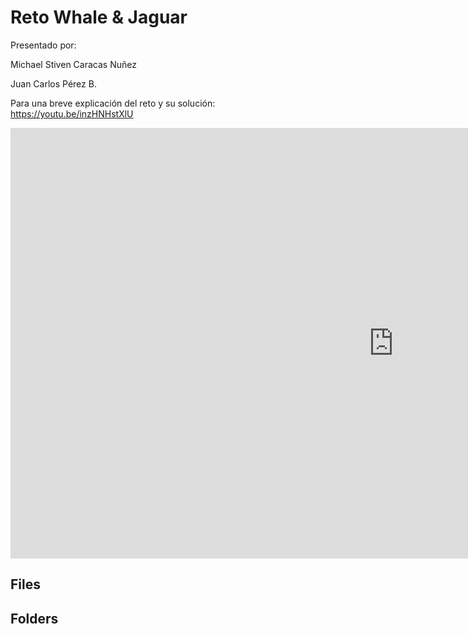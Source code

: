 # Reto Whale & Jaguar

Presentado por:

Michael Stiven Caracas Nuñez

Juan Carlos Pérez B. 

Para una breve explicación del reto y su solución:
https://youtu.be/inzHNHstXlU

<iframe width="1225" height="689" src="https://www.youtube.com/embed/inzHNHstXlU" title="YouTube video player" frameborder="0" allow="accelerometer; autoplay; clipboard-write; encrypted-media; gyroscope; picture-in-picture" allowfullscreen></iframe>


## Files 





## Folders 